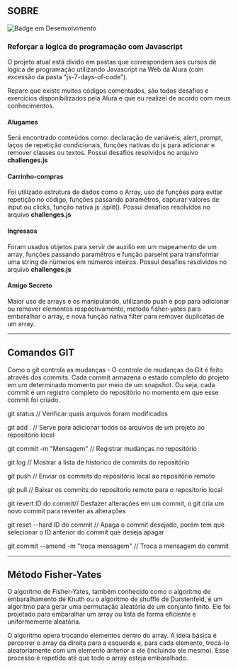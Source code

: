 # <h2>SOBRE</h2>
![Badge em Desenvolvimento](http://img.shields.io/static/v1?label=STATUS&message=EM%20DESENVOLVIMENTO&color=GREEN&style=for-the-badge)

<h3>Reforçar a lógica de programação com Javascript</h3>

O projeto atual está divido em pastas que correspondem aos cursos de lógica de programação utilizando Javascript na Web da Alura (com excessão da pasta "js-7-days-of-code").

Repare que existe muitos códigos comentados, são todos desafios e exercícios disponibilizados pela Alura e que eu realizei de acordo com meus conhecimentos.

<h4>Alugames</h4>

Será encontrado conteúdos como: declaração de variáveis, alert, prompt, laços de repetição condicionais, funções nativas do js para adicionar e remover classes ou textos. Possui desafios resolvidos no arquivo <strong>challenges.js</strong>

<h4>Carrinho-compras</h4>

Foi utilizado estrutura de dados como o Array, uso de funções para evitar repetição no código, funções passando paramêtros, capturar valores de input ou clicks, função nativa js .split(). Possui desafios resolvidos no arquivo <strong>challenges.js</strong>

<h4>Ingressos</h4>

Foram usados objetos para servir de auxilio em um mapeamento de um array, funções passando paramêtros e função parseInt para transformar uma string de números em números inteiros. Possui desafios resolvidos no arquivo <strong>challenges.js</strong>

<h4>Amigo Secreto</h4>

Maior uso de arrays e os manipulando, utilizando push e pop para adicionar ou remover elementos respectivamente, método fisher-yates para embaralhar o array, e nova função nativa filter para remover duplicatas de um array.

----
<h2>Comandos GIT</h2>

Como o git controla as mudanças - O controle de mudanças do Git é feito através dos commits. Cada commit armazena o estado completo do projeto em um determinado momento por meio de um snapshot. Ou seja, cada commit é um registro completo do repositório no momento em que esse commit foi criado.

git status // Verificar quais arquivos foram modificados

git add . // Serve para adicionar todos os arquivos de um projeto ao repositório local

git commit -m "Mensagem" // Registrar mudanças no repositório

git log // Mostrar a lista de historico de commits do repositório

git push // Enviar os commits do repositório local ao repositório remoto 

git pull // Baixar os commits do repositorio remoto para o repositorio local

git revert ID do commit// Desfazer alterações em um commit, o git cria um novo commit para reverter as alterações

git reset --hard ID do commit // Apaga o commit desejado, porém tem que selecionar o ID anterior do commit que deseja apagar

git commit --amend -m "troca mensagem" // Troca a mensagem do commit

----

<h2>Método Fisher-Yates</h2>

O algoritmo de Fisher-Yates, também conhecido como o algoritmo de embaralhamento de Knuth ou o algoritmo de shuffle de Durstenfeld, é um algoritmo para gerar uma permutação aleatória de um conjunto finito. Ele foi projetado para embaralhar um array ou lista de forma eficiente e uniformemente aleatória.

O algoritmo opera trocando elementos dentro do array. A ideia básica é percorrer o array da direita para a esquerda e, para cada elemento, trocá-lo aleatoriamente com um elemento anterior a ele (incluindo ele mesmo). Esse processo é repetido até que todo o array esteja embaralhado.
